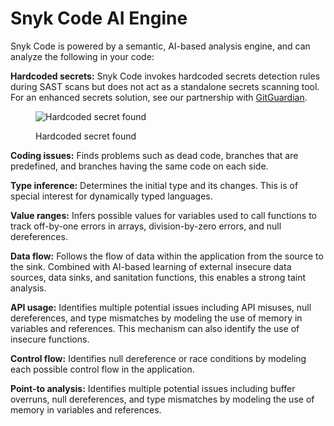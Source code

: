 # Snyk Code AI Engine

Snyk Code is powered by a semantic, AI-based analysis engine, and can analyze the following in your code:

**Hardcoded secrets:** Snyk Code invokes hardcoded secrets detection rules during SAST scans but does not act as a standalone secrets scanning tool. For an enhanced secrets solution, see our partnership with [GitGuardian](https://snyk.io/blog/supercharge-app-security-code-to-cloud/).

<figure><img src="../../../.gitbook/assets/Introduction - AI Engine - Hardcoded secrets.png" alt="Hardcoded secret found"><figcaption><p>Hardcoded secret found</p></figcaption></figure>

**Coding issues:** Finds problems such as dead code, branches that are predefined, and branches having the same code on each side.

**Type inference:** Determines the initial type and its changes. This is of special interest for dynamically typed languages.

**Value ranges:** Infers possible values for variables used to call functions to track off-by-one errors in arrays, division-by-zero errors, and null dereferences.

**Data flow:** Follows the flow of data within the application from the source to the sink. Combined with AI-based learning of external insecure data sources, data sinks, and sanitation functions, this enables a strong taint analysis.

**API usage:** Identifies multiple potential issues including API misuses, null dereferences, and type mismatches by modeling the use of memory in variables and references. This mechanism can also identify the use of insecure functions.

**Control flow:** Identifies null dereference or race conditions by modeling each possible control flow in the application.

**Point-to analysis:** Identifies multiple potential issues including buffer overruns, null dereferences, and type mismatches by modeling the use of memory in variables and references.
